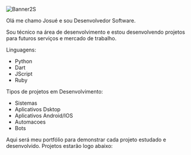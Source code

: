 ![Banner2S](https://github.com/user-attachments/assets/f6f0921e-316f-4d14-9406-b64c0e310cb0)


Olá me chamo Josué e sou Desenvolvedor Software.

Sou técnico na área de desenvolvimento e estou desenvolvendo projetos para futuros serviços e mercado de trabalho.

Linguagens:

- Python
- Dart
- JScript
- Ruby

Tipos de projetos em Desenvolvimento:

- Sistemas
- Aplicativos Dsktop
- Aplicativos Android/IOS
- Automacoes
- Bots

  
Aqui será meu portfólio para demonstrar cada projeto estudado e desenvolvido.
Projetos estarão logo abaixo:




<!---
joshcode33/joshcode33 is a ✨ special ✨ repository because its `README.md` (this file) appears on your GitHub profile.
You can click the Preview link to take a look at your changes.
--->
